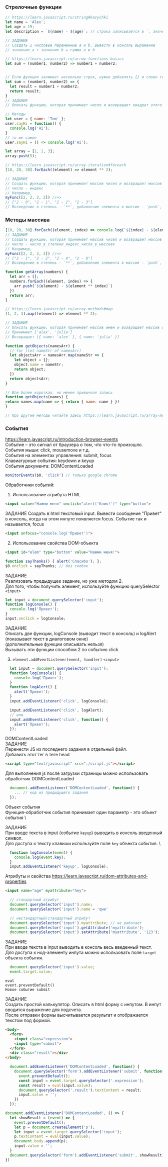 ### Стрелочные функции

```js
// https://learn.javascript.ru/string#kavychki
let name = 'Alex';
let age = 19;
let description = `${name} - ${age}`; // строка записывается в `, значения - в ${}

// ЗАДАНИЕ
// Создать 2 числовые переменные a и b. Вывести в консоль выражение
// значение_a + значение_b = сумма_a_и_b

// https://learn.javascript.ru/arrow-functions-basics
let sum = (number1, number2) => number1 + number2;


// Если функция занимает несколько строк, нужно добавлять {} и слово return
let sum = (number1, number2) => {
  let result = number1 + number2;
  return result;
}
// ЗАДАНИЕ
// Описать функцию, которая принимает число и возвращает квадрат этого числа

// Методы
let user = { name: 'Tom' };
user.sayHi = function() {
  console.log('Hi');
}
// то же самое
user.sayHi = () => console.log('Hi');

let array = [1, 2, 3];
array.push(5);

// https://learn.javascript.ru/array-iteration#foreach
[10, 20, 30].forEach((element) => element ** 2);

// ЗАДАНИЕ
// Создать функцию, которая принимает массив чисел и возвращает массив строк
// число - индекс
// Например,
myFunc([2, 2, 2, 2]) //=>
// ["2 - 0", "2 - 1", "2 - 2", "2 - 3"]
// Возведение в степень - `**`, добавление элемента в массив - `push`, обход массива - `forEach`
```

### Методы массива

```js
[10, 20, 30].forEach((element, index) => console.log(`${index} - ${element}`));
// ЗАДАНИЕ
// Создать функцию, которая принимает массив чисел и возвращает массив строк
// число - число_в_степени_индекс_числа_в_массиве
// Например,
myFunc([2, 2, 2, 2]) //=>
// ["2 - 1", "2 - 2", "2 - 4", "2 - 8"]
// Возведение в степень - `**`, добавление элемента в массив - `push`, обход массива - `forEach`

function getArray(numbers) {
  let arr = [];
  numbers.forEach((element, index) => {
    arr.push(`${element} - ${element ** index}`)
  })
  return arr;
}

// https://learn.javascript.ru/array-methods#map
[1, 2, 3].map((element) => element ** 2);

// ЗАДАНИЕ
// Описать функцию, которая принимает массив имен и возвращает массив объектов { name: имя }
// Принимает ['alex', 'julia']
// Возвращает [{ name: 'alex' }, { name: 'julia' }]

function getObjects(namesArr) {
  // for (let nameStr of namesArr)
  let objectsArr = namesArr.map(nameStr => {
    let object = {};
    object.name = nameStr;
    return object;
  })
  return objectsArr;
}

// Или более короткая, но менее привычная запись
function getObjects(names) {
return names.map(name => { return { name: name } })
}

// Про другие методы читайте здесь https://learn.javascript.ru/array-methods
```

### События

https://learn.javascript.ru/introduction-browser-events \
Событие – это сигнал от браузера о том, что что-то произошло. \
События мыши: click, mousemove и т.д. \
События на элементах управления: submit, focus \
Клавиатурные события: keydown и keyup \
События документа: DOMContentLoaded

```js
monitorEvents($0, 'click') // только google chrome
```

Обработчики событий:
1) Использование атрибута HTML
```html
<input value="Нажми меня" onclick="alert('Клик!')" type="button">
```
ЗАДАНИЕ
Создать в html текстовый input. Вывести сообщение "Привет" в консоль, когда на этом инпуте появляется focus.
Событие так и называется, focus

```html
<input onfocus="console.log('Привет')">
```

2) Использование свойства DOM-объекта
```html
<input id="elem" type="button" value="Нажми меня!">
```
```js
function sayThanks() { alert('Спасибо'); };
$0.onclick = sayThanks; // без скобок
```
ЗАДАНИЕ \
Реализовать предыдущее задание, но уже методом 2. \
Для того, чтобы получить элемент, используйте функцию querySelector
`<input>`

```js
let input = document.querySelector('input');
function logConsole() {
  console.log('Привет');
}
input.onclick = logConsole;
```

ЗАДАНИЕ \
Описать две функции, logConsole (выводит текст в консоль) и logAlert (показывает текст в диалоговом окне) \
(дополнительные функции описывать нельзя) \
Вызывать эти функции способом 2 по событию click

3) `element.addEventListener(event, handler)`
`<input>`
```js
  let input = document.querySelector('input');
  function logConsole() {
    console.log('Привет');
  }
  function logAlert() {
    alert('Привет');
  }
  input.addEventListener('click', logConsole);

  input.addEventListener('click', logAlert);
  // или
  input.addEventListener('click', function() {
    alert('Привет');
  });
```

DOMContentLoaded \
ЗАДАНИЕ \
Перенести JS из последнего задания в отдельный файл. \
Добавить этот тег в теге head
```html
<script type="text/javascript" src="./script.js"></script>
```

Для выполнения js после загрузки страницы можно использовать обработчик DOMContentLoaded
```js
  document.addEventListener('DOMContentLoaded', function() {
    ... // код из предыдущего задания
  });
```

Объект события \
Функция-обработчик события принимает один параметр - это объект события \

ЗАДАНИЕ \
При вводе текста в input (событие `keyup`) выводить в консоль введенный символ. \
Для доступа к тексту клавиши используйте поле `key` объекта события. \

```js
  function logConsole(event) {
    console.log(event.key);
  }
  input.addEventListener('keyup', logConsole);
```

Атрибуты и свойства
https://learn.javascript.ru/dom-attributes-and-properties
```html
<input name="age" myattribute="hey">
```
```js
  // стандартный атрибут
  document.querySelector('input').name;
  document.querySelector('input').name = 'qwe'

  // нестандартный/стандартный атрибут
  document.querySelector('input').myattribute; // не работает
  document.querySelector('input').getAttribute('myattribute');
  document.querySelector('input').setAttribute('myattribute', '123');
```

ЗАДАНИЕ \
При вводе текста в input выводить в консоль весь введенный текст. \
Для доступа к нод-элементу инпута можно использовать поле `target` объекта события.
```js
  document.querySelector('input').value;
  event.target.value;
```

`eval` \
`event.preventDefault()` \
`Новое событие submit`

ЗАДАНИЕ \
Создать простой калькулятор. Описать в html форму с инпутом. В инпут вводится выражение для подсчета. \
После отправки формы высчитывается результат и отображается текcтом под формой.


```html
<body>
  <form>
    <input class="expression">
    <input type="submit">
  </form>
  <div class="result"></div>
</body>
```

```js
  document.addEventListener('DOMContentLoaded', function() {
    document.querySelector('form').addEventListener('submit', function(event) {
      event.preventDefault();
      const input = event.target.querySelector('.expression');
      const result = eval(input.value);
      document.querySelector('.result').textContent = result;
      input.value = '';
    })
  });
```

```js
document.addEventListener('DOMContentLoaded', () => {
  let showResult = (event) => {
    event.preventDefault();
    let p = document.createElement('p');
    let input = event.target.querySelector('input');
    p.textContent = eval(input.value);
    document.body.append(p);
    input.value = '';
  }
  document.querySelector('form').addEventListener('submit', showResult)
})
```
